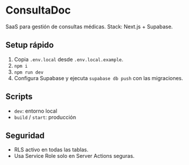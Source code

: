 # ConsultaDoc

SaaS para gestión de consultas médicas. Stack: Next.js + Supabase.

## Setup rápido

1. Copia `.env.local` desde `.env.local.example`.
2. `npm i`
3. `npm run dev`
4. Configura Supabase y ejecuta `supabase db push` con las migraciones.

## Scripts

- `dev`: entorno local
- `build` / `start`: producción

## Seguridad

- RLS activo en todas las tablas.
- Usa Service Role solo en Server Actions seguras.
